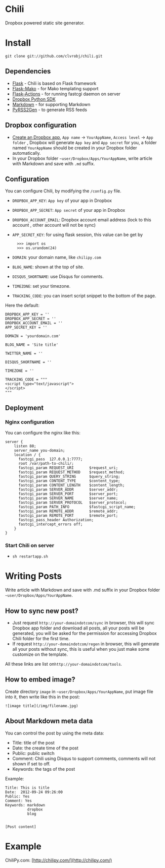 Chili
=====
Dropbox powered static site generator.

# Install
`git clone git://github.com/clvrobj/chili.git`

## Dependencies
* [Flask](http://flask.pocoo.org/) - Chili is based on Flask framework
* [Flask-Mako](http://packages.python.org/Flask-Mako/) - for Mako templating support
* [Flask-Actions](http://packages.python.org/Flask-Actions/) - for running fastcgi daemon on server
* [Dropbox Python SDK](https://www.dropbox.com/developers/reference/sdk)
* [Markdown](http://pypi.python.org/pypi/Markdown) - for supporting Markdown
* [PyRSS2Gen](http://pypi.python.org/pypi/PyRSS2Gen) - to generate RSS feeds

## Dropbox configuration
* [Create an Dropbox app](https://www.dropbox.com/developers/apps), `App name` → `YourAppName`, `Access level` → `App folder` , Dropbox will generate `App key` and `App secret` for you, a folder named `YourAppName` should be created in your Dropbox folder automatically.
* In your Dropbox folder `~user/Dropbox/Apps/YourAppName`, write article with Markdown and save with `.md` suffix.

## Configuration
You can configure Chili, by modifying the `/config.py` file.

* `DROPBOX_APP_KEY`: `App key` of your app in Dropbox
* `DROPBOX_APP_SECRET`: `App secret` of your app in Dropbox
* `DROPBOX_ACCOUNT_EMAIL`: Dropbox account email address (lock to this account , other account will not be sync)
* `APP_SECRET_KEY`: for using flask session, this value can be get by

		>>> import os
		>>> os.urandom(24)

* `DOMAIN`: your domain name, like `chilipy.com`
* `BLOG_NAME`: shown at the top of site.
* `DISQUS_SHORTNAME`: use Disqus for comments.
* `TIMEZONE`: set your timezone.
* `TRACKING_CODE`: you can insert script snippet to the bottom of the page.

Here the default:

	DROPBOX_APP_KEY = ''
	DROPBOX_APP_SECRET = ''
	DROPBOX_ACCOUNT_EMAIL = ''
	APP_SECRET_KEY = ''
	
	DOMAIN = 'yourdomain.com'
	
	BLOG_NAME = 'Site title'

	TWITTER_NAME = ''

	DISQUS_SHORTNAME = ''

	TIMEZONE = ''

	TRACKING_CODE = """
	<script type="text/javascript">
	</script>
	"""


## Deployment
### Nginx configuration
You can configure the nginx like this:

	server {
	    listen 80;
	    server_name you-domain;
	    location / {
	      fastcgi_pass  127.0.0.1:7777;
	      root /var/path-to-chili/;
	      fastcgi_param REQUEST_URI       $request_uri;
	      fastcgi_param REQUEST_METHOD    $request_method;
	      fastcgi_param QUERY_STRING      $query_string;
	      fastcgi_param CONTENT_TYPE      $content_type;
	      fastcgi_param CONTENT_LENGTH    $content_length;
	      fastcgi_param SERVER_ADDR       $server_addr;
	      fastcgi_param SERVER_PORT       $server_port;
	      fastcgi_param SERVER_NAME       $server_name;
	      fastcgi_param SERVER_PROTOCOL   $server_protocol;
	      fastcgi_param PATH_INFO         $fastcgi_script_name;
	      fastcgi_param REMOTE_ADDR       $remote_addr;
	      fastcgi_param REMOTE_PORT       $remote_port;
	      fastcgi_pass_header Authorization;
	      fastcgi_intercept_errors off;
	    }
	}


### Start Chili on server
* `sh restartapp.sh`

# Writing Posts
Write article with Markdown and save with .md suffix in your Dropbox folder `~user/Dropbox/Apps/YourAppName`.

## How to sync new post?
* Just request `http://your-domaindotcom/sync` in browser,  this will sync Dropbox app folder and download all posts, all your posts will be generated,  you will be asked for the permission for accessing Dropbox Chili folder for the first time.
* If request `http://your-domaindotcom/regen` in browser, this will generate all your posts without sync, this is useful when you just make some customize on the template.

All these links are list on`http://your-domaindotcom/tools`.

## How to embed image?
Create directory `image` in `~user/Dropbox/Apps/YourAppName`, put image file into it, then write like this in the post:

`![image title](/img/filename.jpg)`

## About Markdown meta data
You can control the post by using the meta data:

* Title: title of the post
* Date: the create time of the post
* Public: public switch
* Comment: Chili using Disqus to support comments, comments will not shown if set to off.
* Keywords: the tags of the post

Example:

	Title: This is title
	Date:  2012-09-24 09:26:00
	Public: Yes
	Comment: Yes
	Keywords: markdown
	          dropbox
	          blog
	
	
	[Post content]

# Example
ChiliPy.com: [http://chilipy.com/](http://chilipy.com/)
